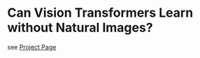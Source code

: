 # Can Vision Transformers Learn without Natural Images?
see [Project Page](https://hirokatsukataoka16.github.io/Vision-Transformers-without-Natural-Images/)
